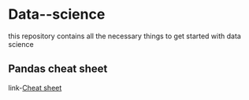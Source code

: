 # Data--science
this repository contains all the necessary things to get started with data science
## Pandas cheat sheet
link-[Cheat sheet](https://www.datacamp.com/cheat-sheet/pandas-cheat-sheet-for-data-science-in-python)
